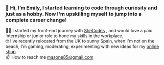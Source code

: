 ### 👋 Hi, I’m Emily, I started learning to code through curiosity and just as a hobby. Now I'm upskilling myself to jump into a complete career change!

👩‍💻 I started my front-end journey with [SheCodes](https://www.shecodes.io/users/55813-emily-mason) , and would love a paid internship or junior role to hone my skills in the workplace.<br/>
🤓 I’ve recently relocated from the UK to sunny Spain, when I'm not on the beach, I'm gaming, moderating, experimenting with new ideas for my [online shop](https://supersoniceuro.etsy.com).<br/>
📫 How to reach me masone85@gmail.com <br/>


<!---
masone85/masone85 is a ✨ special ✨ repository because its `README.md` (this file) appears on your GitHub profile.
You can click the Preview link to take a look at your changes.
--->
